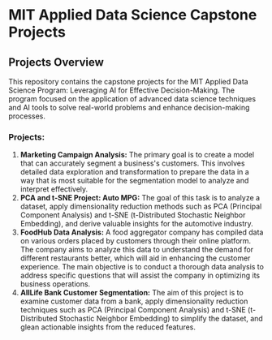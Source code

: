 
# MIT Applied Data Science Capstone Projects

## Projects Overview

This repository contains the capstone projects for the MIT Applied Data Science Program: Leveraging AI for Effective Decision-Making. The program focused on the application of advanced data science techniques and AI tools to solve real-world problems and enhance decision-making processes.

### Projects:

1) **Marketing Campaign Analysis:** The primary goal is to create a model that can accurately segment a business's customers. This involves detailed data exploration and transformation to prepare the data in a way that is most suitable for the segmentation model to analyze and interpret effectively.
2) **PCA and t-SNE Project: Auto MPG:** The goal of this task is to analyze a dataset, apply dimensionality reduction methods such as PCA (Principal Component Analysis) and t-SNE (t-Distributed Stochastic Neighbor Embedding), and derive valuable insights for the automotive industry.
3) **FoodHub Data Analysis:** A food aggregator company has compiled data on various orders placed by customers through their online platform. The company aims to analyze this data to understand the demand for different restaurants better, which will aid in enhancing the customer experience. The main objective is to conduct a thorough data analysis to address specific questions that will assist the company in optimizing its business operations.
4) **AllLife Bank Customer Segmentation:** The aim of this project is to examine customer data from a bank, apply dimensionality reduction techniques such as PCA (Principal Component Analysis) and t-SNE (t-Distributed Stochastic Neighbor Embedding) to simplify the dataset, and glean actionable insights from the reduced features.
 